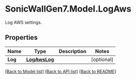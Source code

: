 # SonicWallGen7.Model.LogAws
Log AWS settings.

## Properties

Name | Type | Description | Notes
------------ | ------------- | ------------- | -------------
**Log** | [**LogAwsLog**](LogAwsLog.md) |  | [optional] 

[[Back to Model list]](../README.md#documentation-for-models) [[Back to API list]](../README.md#documentation-for-api-endpoints) [[Back to README]](../README.md)

